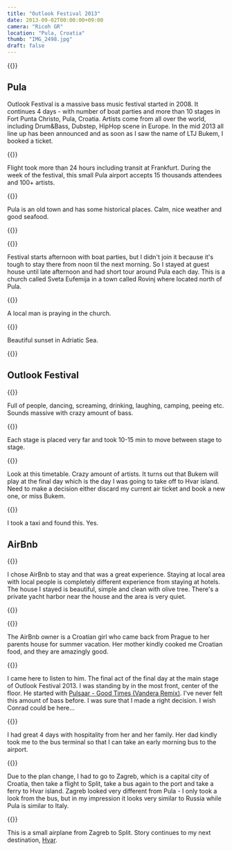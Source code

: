 ```yaml
---
title: "Outlook Festival 2013"
date: 2013-09-02T00:00:00+09:00
camera: "Ricoh GR"
location: "Pula, Croatia"
thumb: "IMG_2498.jpg"
draft: false
---
```


{{<img name="IMG_2498.jpg" >}}

## Pula

Outlook Festival is a massive bass music festival started in 2008. It continues 4 days - with number of boat parties and more than 10 stages in Fort Punta Christo, Pula, Croatia. Artists come from all over the world, including Drum&Bass, Dubstep, HipHop scene in Europe. In the mid 2013 all line up has been announced and as soon as I saw the name of LTJ Bukem, I booked a ticket.

{{<img name="IMG_2364.jpg" >}}

Flight took more than 24 hours including transit at Frankfurt. During the week of the festival, this small Pula airport accepts 15 thousands attendees and 100+ artists.

{{<img name="IMG_2391.jpg" >}}

Pula is an old town and has some historical places. Calm, nice weather and good seafood.

{{<img name="IMG_2399.jpg" >}}

{{<img name="IMG_2433.jpg" >}}

Festival starts afternoon with boat parties, but I didn't join it because it's tough to stay there from noon til the next morning. So I stayed at guest house until late afternoon and had short tour around Pula each day. This is a church called Sveta Eufemija in a town called Rovinj where located north of Pula.

{{<img name="IMG_2440.jpg" >}}

A local man is praying in the church.

{{<img name="IMG_2445.jpg" >}}

Beautiful sunset in Adriatic Sea.

{{<img name="IMG_2451.jpg" >}}

## Outlook Festival

{{<img name="IMG_2498.jpg" >}}

Full of people, dancing, screaming, drinking, laughing, camping, peeing etc. Sounds massive with crazy amount of bass.

{{<img name="IMG_2500.jpg" >}}

Each stage is placed very far and took 10-15 min to move between stage to stage.

{{<img name="IMG_2523.jpg" >}}

Look at this timetable. Crazy amount of artists. It turns out that Bukem will play at the final day which is the day I was going to take off to Hvar island. Need to make a decision either discard my current air ticket and book a new one, or miss Bukem.

{{<img name="IMG_2573.jpg" >}}

I took a taxi and found this. Yes.

## AirBnb

{{<img name="IMG_2509.jpg" >}}

I chose AirBnb to stay and that was a great experience. Staying at local area with local people is completely different experience from staying at hotels. The house I stayed is beautiful, simple and clean with olive tree. There's a private yacht harbor near the house and the area is very quiet.

{{<img name="IMG_2603.jpg" >}}

{{<img name="IMG_2604.jpg" >}}

The AirBnb owner is a Croatian girl who came back from Prague to her parents house for summer vacation. Her mother kindly cooked me Croatian food, and they are amazingly good.

{{<img name="IMG_2667.jpg" >}}

I came here to listen to him. The final act of the final day at the main stage of Outlook Festival 2013. I was standing by in the most front, center of the floor. He started with [Pulsaar - Good Times (Vandera Remix)](https://www.facebook.com/vanderadub/posts/10151548464141886). I've never felt this amount of bass before. I was sure that I made a right decision. I wish Conrad could be here...

{{<img name="IMG_2679.jpg" >}}

I had great 4 days with hospitality from her and her family. Her dad kindly took me to the bus terminal so that I can take an early morning bus to the airport.

{{<img name="IMG_2692.jpg" >}}

Due to the plan change, I had to go to Zagreb, which is a capital city of Croatia, then take a flight to Split, take a bus again to the port and take a ferry to Hvar island. Zagreb looked very different from Pula - I only took a look from the bus, but in my impression it looks very similar to Russia while Pula is similar to Italy.

{{<img name="IMG_2696.jpg" >}}

This is a small airplane from Zagreb to Split. Story continues to my next destination, [Hvar](/photo/hvar-2013/).
